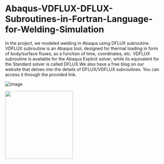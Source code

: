 # Abaqus-VDFLUX-DFLUX-Subroutines-in-Fortran-Language-for-Welding-Simulation
In the project, we modeled welding in Abaqus using DFLUX subroutine. VDFLUX subroutine is an Abaqus tool, designed for thermal loading in form of body/surface fluxes, as a function of time, coordinates, etc. VDFLUX subroutine is available for the Abaqus Explicit solver, while its equivalent for the Standard solver is called DFLUX.We also have a free blog on our website that delves into the details of DFLUX/VDFLUX subroutines. You can access it through the provided link.

![image](https://github.com/user-attachments/assets/d7926a8a-1acb-4265-9eeb-c867014230c3)

<img src="[resources/Picture2.png](https://github.com/user-attachments/assets/d7926a8a-1acb-4265-9eeb-c867014230c3)" width="220">
